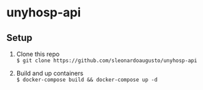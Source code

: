 # unyhosp-api

## Setup
1. Clone this repo <br/>
`$ git clone https://github.com/sleonardoaugusto/unyhosp-api`

2. Build and up containers <br/>
`$ docker-compose build && docker-compose up -d`
